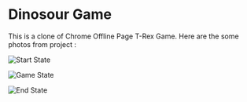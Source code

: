 # Dinosour Game

This is a clone of Chrome Offline Page T-Rex Game. Here are the some photos from project : 

![Start State](https://github.com/dogukanteber/dinasour-game/blob/master/src/photos/dinosour1.png)

![Game State](https://github.com/dogukanteber/dinasour-game/blob/master/src/photos/dinosur2.png)

![End State](https://github.com/dogukanteber/dinasour-game/blob/master/src/photos/disonour3.png)
